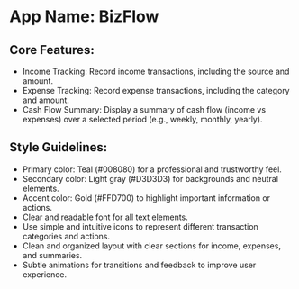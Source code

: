 # **App Name**: BizFlow

## Core Features:

- Income Tracking: Record income transactions, including the source and amount.
- Expense Tracking: Record expense transactions, including the category and amount.
- Cash Flow Summary: Display a summary of cash flow (income vs expenses) over a selected period (e.g., weekly, monthly, yearly).

## Style Guidelines:

- Primary color: Teal (#008080) for a professional and trustworthy feel.
- Secondary color: Light gray (#D3D3D3) for backgrounds and neutral elements.
- Accent color: Gold (#FFD700) to highlight important information or actions.
- Clear and readable font for all text elements.
- Use simple and intuitive icons to represent different transaction categories and actions.
- Clean and organized layout with clear sections for income, expenses, and summaries.
- Subtle animations for transitions and feedback to improve user experience.